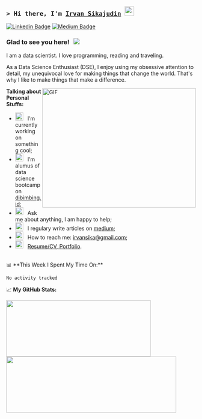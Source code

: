 ### <samp>&gt; Hi there, I'm <a href="https://gkassym.netlify.app" target="_blank">Irvan Sikajudin</a> <img src="https://media.giphy.com/media/hvRJCLFzcasrR4ia7z/giphy.gif" width="25"> </samp>

[![Linkedin Badge](https://img.shields.io/badge/-LinkedIn-0e76a8?style=flat-square&logo=Linkedin&logoColor=white)](https://www.linkedin.com/in/irvansikajudin/)
[![Medium Badge](https://img.shields.io/badge/medium-%2312100E.svg?&style=for-square&logo=medium&logoColor=white)](https://medium.com/@irvansikajudin)


### Glad to see you here! &nbsp; ![](https://visitor-badge.glitch.me/badge?page_id=irvansikajudin.irvansikajudin)

I am a data scientist. I love programming, reading and traveling.

As a Data Science Enthusiast (DSE), I enjoy using my obsessive attention to detail, my unequivocal love for making things that change the world. That's why I like to make things that make a difference.

<img align="right" alt="GIF" src="https://github.com/Gapur/Gapur/blob/main/assets/coding.gif?raw=true" width="408" height="318" />
  

**Talking about Personal Stuffs:**

- <img src="https://github.com/Gapur/Gapur/blob/main/assets/developer.gif?raw=true" width="21" />&nbsp;&nbsp; I’m currently working on something cool;
- <img src="https://github.com/Gapur/Gapur/blob/main/assets/lightning.gif?raw=true" width="21" />&nbsp;&nbsp; I’m alumus of data science bootcamp on [dibimbing.id](https://dibimbing.id);
- <img src="https://github.com/Gapur/Gapur/blob/main/assets/message.gif?raw=true" width="21" />&nbsp;&nbsp; Ask me about anything, I am happy to help;
- <img src="https://github.com/Gapur/Gapur/blob/main/assets/laptop.gif?raw=true" width="21" />&nbsp;&nbsp; I regulary write articles on [medium](https://medium.com/@irvansikajudin);
- <img src="https://github.com/Gapur/Gapur/blob/main/assets/letterbox.gif?raw=true" width="21" />&nbsp;&nbsp; How to reach me: irvansika@gmail.com;
- <img src="https://github.com/Gapur/Gapur/blob/main/assets/doc.gif?raw=true" width="21" />&nbsp;&nbsp; [Resume/CV, ](https://drive.google.com/file/d/1RY7RRKgbh4-fZfK_m-spD7e0uC-xkdfD/view?usp=sharing)[Portfolio](https://drive.google.com/file/d/1wgMccqjOh_vCS5EuQpzf7WCedygcZciH/view?usp=sharing).

</br>
📊 **This Week I Spent My Time On:**
</br>
<!--START_SECTION:waka-->

```text
No activity tracked
```

<!--END_SECTION:waka-->


📈 **My GitHub Stats:**

<p>
  <img height="150" width="384" src="https://github-readme-stats.vercel.app/api?username=irvansikajudin&show_icons=true&hide_border=true&&count_private=true&include_all_commits=true" />
  <img height="150"  width="452"  src="https://github-readme-stats.vercel.app/api/top-langs/?username=irvansikajudin&exclude_repo=KNN-Image-Classification&show_icons=true&hide_border=true&layout=compact&langs_count=8"/>
</p>




